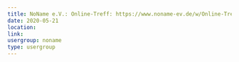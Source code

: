 ```yaml
---
title: NoName e.V.: Online-Treff: https://www.noname-ev.de/w/Online-Treff
date: 2020-05-21
location: 
link: 
usergroup: noname
type: usergroup
---
```

